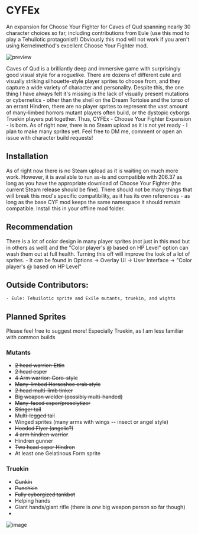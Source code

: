 # CYFEx
An expansion for Choose Your Fighter for Caves of Qud spanning nearly 30 character choices so far, including contributions from Eule (use this mod to play a Tehuilotic protagonist!) Obviously this mod will not work if you aren't using Kernelmethod's excellent Choose Your Fighter mod.


![preview](https://github.com/Sarcose/CYFEx/assets/6192665/b3511bc7-1ea0-4b6b-9f6f-ca2648289078)

Caves of Qud is a brilliantly deep and immersive game with surprisingly good visual style for a roguelike. There are dozens of different cute and visually striking silhouette-style player sprites to choose from, and they capture a wide variety of character and personality. Despite this, the one thing I have always felt it's missing is the lack of visually present mutations or cybernetics - other than the shell on the Dream Tortoise and the torso of an errant Hindren, there are no player sprites to represent the vast amount of many-limbed horrors mutant players often build, or the dystopic cyborgs Truekin players put together. Thus, CYFEx - Choose Your Fighter Expansion - is born. As of right now, there is no Steam upload as it is not yet ready - I plan to make many sprites yet. Feel free to DM me, comment or open an issue with character build requests!

## Installation
As of right now there is no Steam upload as it is waiting on much more work. However, it is available to run as-is and compatible with 206.37 as long as you have the appropriate download of Choose Your Fighter (the current Steam release should be fine). There should not be many things that will break this mod's specific compatibility, as it has its own references - as long as the base CYF mod keeps the same namespace it should remain compatible. Install this in your offline mod folder.

## Recommendation
There is a lot of color design in many player sprites (not just in this mod but in others as well) and the "Color player's @ based on HP Level" option can wash them out at full health. Turning this off will improve the look of a lot of sprites. 
    - It can be found in Options -> Overlay UI -> User Interface -> "Color player's @ based on HP Level"

## Outside Contributors:
    - Eule: Tehuilotic sprite and Exile mutants, truekin, and wights

## Planned Sprites 
Please feel free to suggest more! Especially Truekin, as I am less familiar with common builds

### Mutants
- ~~2 head warrior: Ettin~~
- ~~2 head esper~~
- ~~4 Arm warrior: Goro-style~~
- ~~Many-limbed Horseshoe crab style~~
- ~~2 head multi-limb tinker~~
- ~~Big weapon wielder (possibly multi-handed)~~
- ~~Many-faced esper/proselytizer~~
- ~~Stinger tail~~
- ~~Multi-legged tail~~
- Winged sprites (many arms with wings -- insect or angel style)
- ~~Hooded Flyer (angelic?)~~
- ~~4 arm hindren warrior~~
- Hindren gunner
- ~~Two head esper Hindren~~
- At least one Gelatinous Form sprite

### Truekin
- ~~Gunkin~~
- ~~Punchkin~~
- ~~Fully cyborgized tankbot~~
- Helping hands
- Giant hands/giant rifle (there is *one* big weapon person so far though)
- 

![image](https://github.com/Sarcose/CYFEx/assets/6192665/07ace4cd-c0c9-4997-8382-89926617e163)


